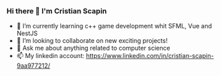 ### Hi there 👋 I'm Cristian Scapin

- 🌱 I’m currently learning c++ game development whit SFML, Vue and NestJS
- 👯 I’m looking to collaborate on new exciting projects!
- 💬 Ask me about anything related to computer science
- 📫 My linkedin account: https://www.linkedin.com/in/cristian-scapin-9aa977212/
